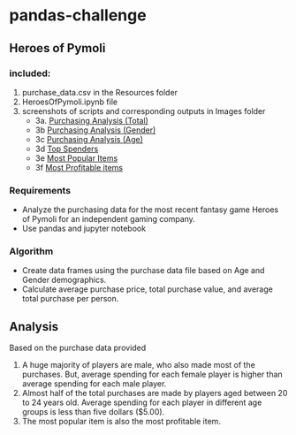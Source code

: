 # pandas-challenge
 
## Heroes of Pymoli

### included:
1. purchase_data.csv in the Resources folder
2. HeroesOfPymoli.ipynb file
3. screenshots of scripts and corresponding outputs in Images folder
   * 3a. [Purchasing Analysis (Total)](https://github.com/tratnikc/pandas-challenge/blob/main/HeroesOfPymoli/Images/Purchasing%20Analysis%20(Total).png)
   * 3b [Purchasing Analysis (Gender)](https://github.com/tratnikc/pandas-challenge/blob/main/HeroesOfPymoli/Images/Purchasing%20Analysis%20(Gender)%20-%20output.png)
   * 3c [Purchasing Analysis (Age)](https://github.com/tratnikc/pandas-challenge/blob/main/HeroesOfPymoli/Images/Purchasing%20Analysis%20(Age)%20-%20output.png)
   * 3d [Top Spenders](https://github.com/tratnikc/pandas-challenge/blob/main/HeroesOfPymoli/Images/Top%20Spenders%20-%20output.png)
   * 3e [Most Popular Items](https://github.com/tratnikc/pandas-challenge/blob/main/HeroesOfPymoli/Images/Most%20Popular%20Items%20-%20output.png)
   * 3f  [Most Profitable items](https://github.com/tratnikc/pandas-challenge/blob/main/HeroesOfPymoli/Images/Most%20Profitable%20Items.png)
  
### Requirements
* Analyze the purchasing data for the most recent fantasy game Heroes of Pymoli for an independent gaming company.
* Use pandas and jupyter notebook

### Algorithm
* Create data frames using the purchase data file based on Age and Gender demographics.
* Calculate average purchase price, total purchase value, and average total purchase per person.


## Analysis
Based on the purchase data provided
1. A huge majority of players are male, who also made most of the purchases. But, average spending for each female player is higher than average spending for each male player.
2. Almost half of the total purchases are made by players aged between 20 to 24 years old. Average spending for each player in different age groups is less than five dollars ($5.00).
3. The most popular item is also the most profitable item.

